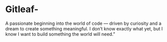 # Gitleaf-
A passionate beginning into the world of code — driven by curiosity and a dream to create something meaningful. I don’t know exactly what yet, but I know I want to build something the world will need.”
